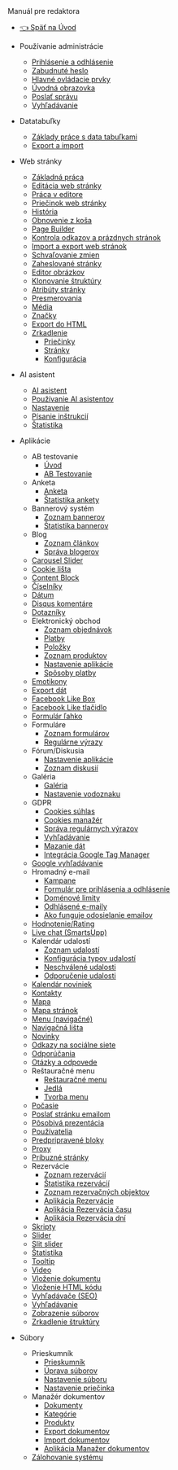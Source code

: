 <div class="sidebar-section">Manuál pre redaktora</div>

- [:point_left: Späť na Úvod](/?back)

- Používanie administrácie
  - [Prihlásenie a odhlásenie](/redactor/admin/logon.md)
  - [Zabudnuté heslo](/redactor/admin/password-recovery/README.md)
  - [Hlavné ovládacie prvky](/redactor/admin/README.md)
  - [Úvodná obrazovka](/redactor/admin/welcome.md)
  - [Poslať správu](/redactor/admin/send-message.md)
  - [Vyhľadávanie](/redactor/admin/search/README.md)
- Datatabuľky
  - [Základy práce s data tabuľkami](/redactor/datatables/README.md)
  - [Export a import](/redactor/datatables/export-import.md)
- Web stránky
  - [Základná práca](/redactor/webpages/README.md)
  - [Editácia web stránky](/redactor/webpages/editor.md)
  - [Práca v editore](/redactor/webpages/working-in-editor/README.md)
  - [Priečinok web stránky](/redactor/webpages/group.md)
  - [História](/redactor/webpages/history.md)
  - [Obnovenie z koša](/redactor/webpages/recover.md)
  - [Page Builder](/redactor/webpages/pagebuilder.md)
  - [Kontrola odkazov a prázdnych stránok](/redactor/webpages/linkcheck.md)
  - [Import a export web stránok](/redactor/webpages/import-export.md)
  - [Schvaľovanie zmien](/redactor/webpages/approve/README.md)
  - [Zaheslované stránky](/redactor/zaheslovana-zona/README.md)
  - [Editor obrázkov](/redactor/image-editor/README.md)
  - [Klonovanie štruktúry](/redactor/apps/clone-structure/README.md)
  - [Atribúty stránky](/redactor/webpages/doc-attributes/README.md)
  - [Presmerovania](/redactor/webpages/redirects/README.md)
  - [Média](/redactor/webpages/media.md)
  - [Značky](/redactor/webpages/perexgroups.md)
  - [Export do HTML](/redactor/webpages/export-to-html/README.md)
  - [Zrkadlenie](/redactor/webpages/mirroring/README.md)
    - [Priečinky](/redactor/webpages/mirroring/groups.md)
    - [Stránky](/redactor/webpages/mirroring/docs.md)
    - [Konfigurácia](/redactor/webpages/mirroring/settings.md)
- AI asistent
  - [AI asistent](/redactor/ai/README.md)
  - [Používanie AI asistentov](/redactor/ai/datatables/README.md)
  - [Nastavenie](/redactor/ai/settings/README.md)
  - [Písanie inštrukcií](/redactor/ai/instructions/README.md)
  - [Štatistika](/redactor/ai/stat/README.md)
- Aplikácie
  - AB testovanie
    - [Úvod](/redactor/apps/abtesting/README.md)
    - [AB Testovanie](/redactor/apps/abtesting/abtesting.md)
  - Anketa
    - [Anketa](/redactor/apps/inquiry/README.md)
    - [Štatistika ankety](/redactor/apps/inquiry/inquiry-stat.md)
  - Bannerový systém
    - [Zoznam bannerov](/redactor/apps/banner/README.md)
    - [Štatistika bannerov](/redactor/apps/banner/banner-stat/README.md)
  - Blog
    - [Zoznam článkov](/redactor/apps/blog/README.md)
    - [Správa blogerov](/redactor/apps/blog/bloggers.md)
  - [Carousel Slider](/redactor/apps/carousel_slider/README.md)
  - [Cookie lišta](/redactor/apps/app-cookiebar/README.md)
  - [Content Block](/redactor/apps/content-block/README.md)
  - [Číselníky](/redactor/apps/enumeration/README.md)
  - [Dátum](/redactor/apps/app-date/README.md)
  - [Disqus komentáre](/redactor/apps/app-disqus/README.md)
  - [Dotazníky](/redactor/apps/quiz/README.md)
  - Elektronický obchod
    - [Zoznam objednávok](/redactor/apps/eshop/invoice/README.md)
    - [Platby](/redactor/apps/eshop/invoice/payments.md)
    - [Položky](/redactor/apps/eshop/invoice/items.md)
    - [Zoznam produktov](/redactor/apps/eshop/product-list/README.md)
    - [Nastavenie aplikácie](/redactor/apps/basket/README.md)
    - [Spôsoby platby](/redactor/apps/eshop/payment-methods/README.md)
  - [Emotikony](/redactor/apps/emoticon/README.md)
  - [Export dát](/redactor/apps/export/README.md)
  - [Facebook Like Box](/redactor/apps/app-facebook_like_box/README.md)
  - [Facebook Like tlačidlo](/redactor/apps/app-facebook_like/README.md)
  - [Formulár ľahko](/redactor/apps/formsimple/README.md)
  - Formuláre
    - [Zoznam formulárov](/redactor/apps/form/README.md)
    - [Regulárne výrazy](/redactor/apps/form/regexps.md)
  - Fórum/Diskusia
    - [Nastavenie aplikácie](/redactor/apps/forum/README.md)
    - [Zoznam diskusií](/redactor/apps/forum/forum-list.md)
  - Galéria
    - [Galéria](/redactor/apps/gallery/README.md)
    - [Nastavenie vodoznaku](/redactor/apps/gallery/watermark.md)
  - GDPR
    - [Cookies súhlas](/redactor/apps/gdpr/README.md)
    - [Cookies manažér](/redactor/apps/gdpr/cookiesmanger.md)
    - [Správa regulárnych výrazov](/redactor/apps/gdpr/regexps.md)
    - [Vyhľadávanie](/redactor/apps/gdpr/search.md)
    - [Mazanie dát](/redactor/apps/gdpr/data-deleting.md)
    - [Integrácia Google Tag Manager](/redactor/apps/gdpr/gtm.md)
  - [Google vyhľadávanie](/redactor/apps/app-vyhladavanie/README.md)
  - Hromadný e-mail
    - [Kampane](/redactor/apps/dmail/campaings/README.md)
    - [Formulár pre prihlásenia a odhlásenie](/redactor/apps/dmail/form/README.md)
    - [Doménové limity](/redactor/apps/dmail/domain-limits/README.md)
    - [Odhlásené e-maily](/redactor/apps/dmail/unsubscribed/README.md)
    - [Ako funguje odosielanie emailov](/redactor/apps/dmail/campaings/how-sender-works.md)
  - [Hodnotenie/Rating](/redactor/apps/rating/README.md)
  - [Live chat (SmartsUpp)](/redactor/apps/app-smartsupp/README.md)
  - Kalendár udalostí
    - [Zoznam udalostí](/redactor/apps/calendar/README.md)
    - [Konfigurácia typov udalostí](/redactor/apps/calendar/calendar-types/README.md)
    - [Neschválené udalosti](/redactor/apps/calendar/non-approved-events/README.md)
    - [Odporučenie udalosti](/redactor/apps/calendar/suggest-events/README.md)
  - [Kalendár noviniek](/redactor/apps/news-calendar/README.md)
  - [Kontakty](/redactor/apps/contact/README.md)
  - [Mapa](/redactor/apps/map/README.md)
  - [Mapa stránok](/redactor/apps/sitemap/README.md)
  - [Menu (navigačné)](/redactor/apps/menu/README.md)
  - [Navigačná lišta](/redactor/apps/navbar/README.md)
  - [Novinky](/redactor/apps/news/README.md)
  - [Odkazy na sociálne siete](/redactor/apps/app-social_icon/README.md)
  - [Odporúčania](/redactor/apps/app-testimonials/README.md)
  - [Otázky a odpovede](/redactor/apps/qa/README.md)
  - Reštauračné menu
    - [Reštauračné menu](/redactor/apps/restaurant-menu/README.md)
    - [Jedlá](/redactor/apps/restaurant-menu/meals.md)
    - [Tvorba menu](/redactor/apps/restaurant-menu/menu.md)
  - [Počasie](/redactor/apps/app-weather/README.md)
  - [Poslať stránku emailom](/redactor/apps/send_link/README.md)
  - [Pôsobivá prezentácia](/redactor/apps/app-impress_slideshow/README.md)
  - [Používatelia](/redactor/apps/user/README.md)
  - [Predpripravené bloky](/redactor/apps/htmlbox/README.md)
  - [Proxy](/redactor/apps/proxy/README.md)
  - [Príbuzné stránky](/redactor/apps/related-pages/README.md)
  - Rezervácie
    - [Zoznam rezervácií](/redactor/apps/reservation/reservations/README.md)
    - [Štatistika rezervácií](/redactor/apps/reservation/reservations-stat/README.md)
    - [Zoznam rezervačných objektov](/redactor/apps/reservation/reservation-objects/README.md)
    - [Aplikácia Rezervácie](/redactor/apps/reservation/reservation-app/README.md)
    - [Aplikácia Rezervácia času](/redactor/apps/reservation/time-book-app/README.md)
    - [Aplikácia Rezervácia dní](/redactor/apps/reservation/day-book-app/README.md)
  - [Skripty](/redactor/apps/insert-script/README.md)
  - [Slider](/redactor/apps/slider/README.md)
  - [Slit slider](/redactor/apps/app-slit_slider/README.md)
  - [Štatistika](/redactor/apps/stat/README.md)
  - [Tooltip](/redactor/apps/tooltip/README.md)
  - [Video](/redactor/apps/video/README.md)
  - [Vloženie dokumentu](/redactor/apps/app-docsembed/README.md)
  - [Vloženie HTML kódu](/redactor/apps/app-htmlembed/README.md)
  - [Vyhľadávače (SEO)](/redactor/apps/seo/README.md)
  - [Vyhľadávanie](/redactor/apps/search/README.md)
  - [Zobrazenie súborov](/redactor/apps/site-browser/README.md)
  - [Zrkadlenie štruktúry](/redactor/apps/docmirroring/README.md)
- Súbory
  - Prieskumník
    - [Prieskumník](/redactor/files/fbrowser/README.md)
    - [Úprava súborov](/redactor/files/fbrowser/file-edit/README.md)
    - [Nastavenie súboru](/redactor/files/fbrowser/file-settings/README.md)
    - [Nastavenie priečinka](/redactor/files/fbrowser/folder-settings/README.md)
  - Manažér dokumentov
    - [Dokumenty](/redactor/files/file-archive/README.md)
    - [Kategórie](/redactor/files/file-archive/category-manager.md)
    - [Produkty](/redactor/files/file-archive/product-manager.md)
    - [Export dokumentov](/redactor/files/file-archive/export-files.md)
    - [Import dokumentov](/redactor/files/file-archive/import-files.md)
    - [Aplikácia Manažer dokumentov](/redactor/files/file-archive/file-archive-app.md)
  - [Zálohovanie systému](/sysadmin/files/backup/README.md)
